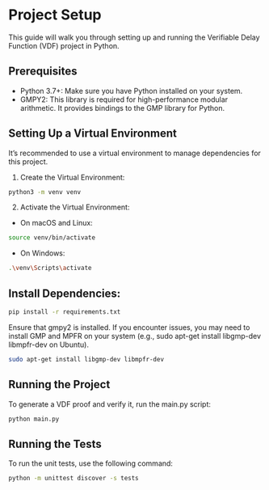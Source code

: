 # Project Setup
This guide will walk you through setting up and running the Verifiable Delay Function (VDF) project in Python.

## Prerequisites
 - Python 3.7+: Make sure you have Python installed on your system.
 - GMPY2: This library is required for high-performance modular arithmetic. It provides bindings to the GMP library for Python.

## Setting Up a Virtual Environment
It’s recommended to use a virtual environment to manage dependencies for this project.
1. Create the Virtual Environment:
```bash
python3 -m venv venv
```
2. Activate the Virtual Environment:
 - On macOS and Linux:
```bash
source venv/bin/activate
```
 - On Windows:
```bash
.\venv\Scripts\activate
```

## Install Dependencies:
```bash
pip install -r requirements.txt
```
Ensure that gmpy2 is installed. If you encounter issues, you may need to install GMP and MPFR on your system (e.g., sudo apt-get install libgmp-dev libmpfr-dev on Ubuntu).
```bash
sudo apt-get install libgmp-dev libmpfr-dev
```
## Running the Project
To generate a VDF proof and verify it, run the main.py script:
```bash
python main.py
```

## Running the Tests
To run the unit tests, use the following command:
```bash
python -m unittest discover -s tests
```